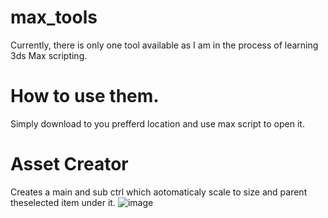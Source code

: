 # max_tools
Currently, there is only one tool available as I am in the process of learning 3ds Max scripting.

# How to use them.
Simply download to you prefferd location and use max script to open it.

# Asset Creator
Creates a main and sub ctrl which aotomaticaly scale to size and parent theselected item under it.
![image](https://github.com/satheeskumar26/max_tools/assets/64676832/eda9a7b7-e964-420a-89bf-b86858cec91d)

